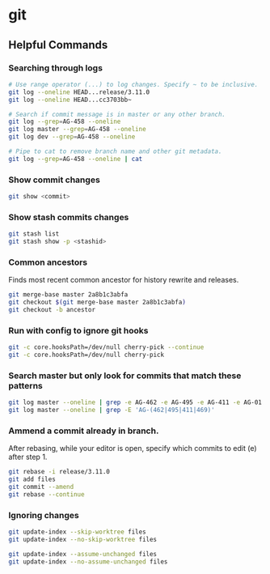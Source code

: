 # git

## Helpful Commands

### Searching through logs
```sh
# Use range operator (...) to log changes. Specify ~ to be inclusive.
git log --oneline HEAD...release/3.11.0
git log --oneline HEAD...cc3703bb~

# Search if commit message is in master or any other branch.
git log --grep=AG-458 --oneline
git log master --grep=AG-458 --oneline
git log dev --grep=AG-458 --oneline

# Pipe to cat to remove branch name and other git metadata.
git log --grep=AG-458 --oneline | cat
```

### Show commit changes
```sh
git show <commit>
```

### Show stash commits changes
```sh
git stash list 
git stash show -p <stashid>
```

### Common ancestors
Finds most recent common ancestor for history rewrite and releases.
```sh
git merge-base master 2a8b1c3abfa
git checkout $(git merge-base master 2a8b1c3abfa)
git checkout -b ancestor
```

### Run with config to ignore git hooks
```sh
git -c core.hooksPath=/dev/null cherry-pick --continue
git -c core.hooksPath=/dev/null cherry-pick
```

### Search master but only look for commits that match these patterns
```sh
git log master --oneline | grep -e AG-462 -e AG-495 -e AG-411 -e AG-01 -e AG-469
git log master --oneline | grep -E 'AG-(462|495|411|469)'
```

### Ammend a commit already in branch.
After rebasing, while your editor is open, specify which commits to edit (e) after step 1.

```sh
git rebase -i release/3.11.0
git add files
git commit --amend
git rebase --continue
```

### Ignoring changes
```sh
git update-index --skip-worktree files
git update-index --no-skip-worktree files
```

```sh
git update-index --assume-unchanged files
git update-index --no-assume-unchanged files
```
